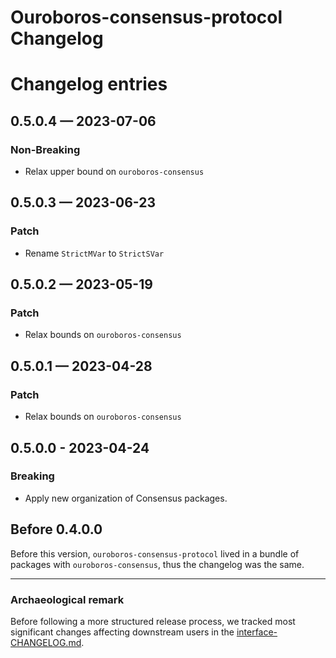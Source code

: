 # Ouroboros-consensus-protocol Changelog

# Changelog entries

<a id='changelog-0.5.0.4'></a>
## 0.5.0.4 — 2023-07-06

### Non-Breaking

- Relax upper bound on `ouroboros-consensus`

<a id='changelog-0.5.0.3'></a>
## 0.5.0.3 — 2023-06-23

### Patch

- Rename `StrictMVar` to `StrictSVar`

<a id='changelog-0.5.0.2'></a>
## 0.5.0.2 — 2023-05-19

### Patch

- Relax bounds on `ouroboros-consensus`

<a id='changelog-0.5.0.1'></a>
## 0.5.0.1 — 2023-04-28

### Patch

- Relax bounds on `ouroboros-consensus`

<a id='changelog-0.5.0.0'></a>
## 0.5.0.0 - 2023-04-24

### Breaking

- Apply new organization of Consensus packages.

## Before 0.4.0.0

Before this version, `ouroboros-consensus-protocol` lived in a bundle of
packages with `ouroboros-consensus`, thus the changelog was the same.

---

### Archaeological remark

Before following a more structured release process, we tracked most significant
changes affecting downstream users in the
[interface-CHANGELOG.md](https://github.com/input-output-hk/ouroboros-consensus/blob/8d8329e4dd41404439b7cd30629fcce427679212/docs/website/docs/interface-CHANGELOG.md).
